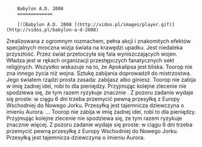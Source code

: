 
        Babylon A.D. 2008 
        =============
        
        [![Babylon A.D. 2008 ](http://vidos.pl/images/player.gif)](http://vidos.pl/babylon-a-d-2008)
        
        
 Zrealizowana z ogromnym rozmachem, pełna akcji i znakomitych efektów specjalnych mroczna wizja świata na krawędzi upadku. Jest niedaleka przyszłość. Przez świat przetoczyła się fala wyniszczających wojen. Władza jest w rękach organizacji przestępczych fanatycznych sekt religijnych. Wszystko wskazuje na to, że Apokalipsa jest bliska. Toorop nie zna innego życia niż wojna. Sztukę zabijania doprowadził do mistrzostwa. Jego światem rządzi prosta zasada: zabijasz albo giniesz. Toorop nie zabija w imię żadnej idei, robi to dla pieniędzy. Przyjmując kolejne zlecenie nie spodziewa się, że tym razem ryzykuje znacznie . Z pozoru zadanie wydaje się proste: w ciągu 6 dni trzeba przemycić pewną przesyłkę z Europy Wschodniej do Nowego Jorku. Przesyłką jest tajemnicza dziewczyna o imieniu Aurora.  ... Toorop nie zabija w imię żadnej idei, robi to dla pieniędzy. Przyjmując kolejne zlecenie nie spodziewa się, że tym razem ryzykuje znacznie więcej. Z pozoru zadanie wydaje się proste: w ciągu 6 dni trzeba przemycić pewną przesyłkę z Europy Wschodniej do Nowego Jorku. Przesyłką jest tajemnicza dziewczyna o imieniu Aurora.
    